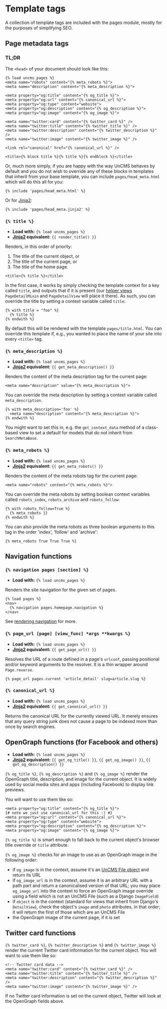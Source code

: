 # Template tags

A collection of template tags are included with the pages module, mostly for the purposes of simplifying SEO.

## Page metadata tags

### TL;DR

The `<head>` of your document should look like this:

```
{% load uncms_pages %}
<meta name="robots" content="{% meta_robots %}">
<meta name="description" content="{% meta_description %}">

<meta property="og:title" content="{% og_title %}">
<meta property="og:url" content="{% canonical_url %}">
<meta property="og:type" content="website">
<meta property="og:description" content="{% og_description %}">
<meta property="og:image" content="{% og_image %}">

<meta name="twitter:card" content="{% twitter_card %}" />
<meta name="twitter:title" content="{% twitter_title %}" />
<meta name="twitter:description" content="{% twitter_description %}" />
<meta name="twitter:image" content="{% twitter_image %}" />

<link rel="canonical" href="{% canonical_url %}" />

<title>{% block title %}{% title %}{% endblock %}</title>
```

Or,
much more simply,
if you are happy with the way UnCMS behaves by default and you do not wish to override any of these blocks in templates that inherit from your base template,
you can include `pages/head_meta.html` which will do this all for you:

```
{% include 'pages/head_meta.html' %}
```

Or for [Jinja2](using-jinja2.md):

```
{% include 'pages/head_meta.jinja2' %}
```

### `{% title %}`

* **Load with:** `{% load uncms_pages %}`
* **[Jinja2](using-jinja2.md) equivalent:** `{{ render_title() }}`

Renders, in this order of priority:

1. The title of the current object, or
2. The title of the current page, or
3. The title of the home page.

```
<title>{% title %}</title>
```

In the first case, it works by simply checking the template context for a key called `title`, and outputs that if it is present
(our [helper views](helpers.md) `PageDetailMixin` and `PageDetailView` will place it there).
As such, you can override the title by setting a context variable called `title`:

```
{% with title = "foo" %}
  {% title %}
{% endwith %}
```

By default this will be rendered with the template `pages/title.html`.
You can override this template if, e.g., you wanted to place the name of your site into every `<title>` tag.

### `{% meta_description %}`

* **Load with:** `{% load uncms_pages %}`
* **[Jinja2](using-jinja2.md) equivalent:** `{{ get_meta_description() }}`

Renders the content of the meta description tag for the current page:

```
<meta name="description" value="{% meta_description %}">
```

You can override the meta description by setting a context variable called `meta_description`.

```
{% with meta_description='foo' %}
  <meta name="description" content="{% meta_description %}">
{% endwith %}
```
You might want to set this in, e.g. the `get_context_data` method of a class-based view to set a default for models that do not inherit from `SearchMetaBase`.

### `{% meta_robots %}`

* **Load with:** `{% load uncms_pages %}`
* **[Jinja2](using-jinja2.md) equivalent:** `{{ get_meta_robots() }}`


Renders the content of the meta robots tag for the current page:

```
<meta name="robots" content="{% meta_robots %}">
```

You can override the meta robots by setting boolean context variables called
`robots_index`, `robots_archive` and `robots_follow`:

```
{% with robots_follow=True %}
  {% meta_robots }}
{% endwith %}
```

You can also provide the meta robots as three boolean arguments to this
tag in the order 'index', 'follow' and 'archive':

```
{% meta_robots True True True %}
```

## Navigation functions

### `{% navigation pages [section] %}`

* **Load with:** `{% load uncms_pages %}`

Renders the site navigation for the given set of pages.

```
{% load pages %}
<nav>
  {% navigation pages.homepage.navigation %}
</nav>
```

See [rendering navigation](rendering-navigation.md) for more.

### `{% page_url [page] [view_func] *args **kwargs %}`

* **Load with:** `{% load uncms_pages %}`
* **[Jinja2](using-jinja2.md) equivalent:** `{{ get_page_url() }}`

Resolves the URL of a route defined in a page's `urlconf`, passing positional and/or keyword arguments to the resolver.
It is a thin wrapper around `Page.reverse`.

```
{% page_url pages.current 'article_detail' slug=article.slug %}
```

### `{% canonical_url %}`

* **Load with:** `{% load uncms_pages %}`
* **[Jinja2](using-jinja2.md) equivalent:** `{{ get_canonical_url() }}`

Returns the canonical URL for the currently viewed URL.
It merely ensures that any query string junk does not cause a page to be indexed more than once by search engines.

## OpenGraph functions (for Facebook and others)
* **Load with:** `{% load uncms_pages %}`
* **[Jinja2](using-jinja2.md) equivalent:** `{{ get_og_title() }}`, `{{ get_og_image() }}`, `{{ get_og_description() }}`


`{% og_title %}`, `{% og_description %}` and `{% og_image %}` render the OpenGraph title, description, and image for the current object.
It is widely used by social media sites and apps (including Facebook) to display link previews.

You will want to use them like so:

```
<meta property="og:title" content="{% og_title %}">
{# note we just use canonical_url for this :) #}
<meta property="og:url" content="{% canonical_url %}">
<meta property="og:type" content="website">
<meta property="og:description" content="{% og_description %}">
<meta property="og:image" content="{% og_image %}">
```

`{% og_title %}` is smart enough to fall back to the current object's browser title override or `title` attribute.

`{% og_image %}` checks for an image to use as an OpenGraph image in the following order:

* if `og_image` is in the context, assume it's an [UnCMS File object](media-library.md) and return its URL
* if `og_image_url` is in the context, assume it is an arbitrary URL with a path part and return a canonicalised version of that URL; you may place `og_image_url` into the context to force an OpenGraph image override using a field which is not an UnCMS File (such as a Django `ImageField`)
* if `object` is in the context (standard for views that inherit from Django's `DetailView`), check the object's `image` and `photo` attributes, in that order; it will return the first of those which are an UnCMS File
* the OpenGraph image of the current page, if it is set

## Twitter card functions

`{% twitter_card %}`, `{% twitter_description %}` and `{% twitter_image %}` render the current Twitter card information for the current object. You will want to use them like so:

```
<!-- Twitter card data -->
<meta name="twitter:card" content="{% twitter_card %}" />
<meta name="twitter:title" content="{% twitter_title %}" />
<meta name="twitter:description" content="{% twitter_description %}" />
<meta name="twitter:image" content="{% twitter_image %}" />
```

If no Twitter card information is set on the current object, Twitter will look at the OpenGraph fields above.
